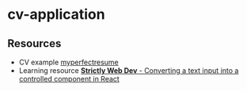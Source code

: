 # cv-application

## Resources

- CV example [myperfectresume](https://www.myperfectresume.com/wp-content/uploads/2024/02/administrative-assistant-resume-template-1.svg)
- Learning resource [**Strictly Web Dev** - Converting a text input into a controlled component in React](https://www.youtube.com/watch?v=B4B2XyuEVNE)
